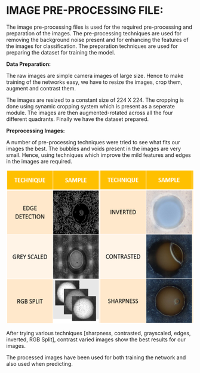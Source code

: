 # IMAGE PRE-PROCESSING FILE:

The image pre-processing files is used for the required pre-processing and preparation of the images. The pre-processing techniques are used for removing the background noise present and for enhancing the features of the images for classification. The preparation techniques are used for preparing the dataset for training the model. 

**Data Preparation:**

The raw images are simple camera images of large size. Hence to make training of the networks easy, we have to resize the images, crop them, augment and contrast them. 

The images are resized to a constant size of 224 X 224. The cropping is done using synamic cropping system which is present as a seperate module. The images are then augmented-rotated across all the four different quadrants. Finally we have the dataset prepared. 

**Preprocessing Images:**

A number of pre-processing techniques were tried to see what fits our images the best. The bubbles and voids present in the images are very small. Hence, using techniques which improve the mild features and edges in the images are required. 

![image](/images/PRE-PROCESS_TABLE.PNG)

After trying various techniques [sharpness, contrasted, grayscaled, edges, inverted, RGB Split], contrast varied images show the best results for our images. 

The processed images have been used for both training the network and also used when predicting.






